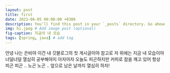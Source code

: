 ```yaml
---
layout: post
title: first
date: 2023-06-05 00:00:00 +0300
description: You’ll find this post in your `_posts` directory. Go ahead and edit it and re-build the site to see your changes. # Add post description (optional)
img: hi.jpeg # Add image post (optional)
fig-caption: 지금의 내 모습
tags: [spring, java] # add tag
---
```



안녕 나는 은비야 이건 내 깃블로그의 첫 게시글이야
참고로 저 위에는 지금 내 모습이야 너덜너덜
열심히 공부해야지 아자아자
오늘도 피곤하지만 커피로 잠을 깨고 있어
항상 피곤 피곤 .. 노곤 노곤 ..
앞으로 남은 날까지 열심히 하자!
